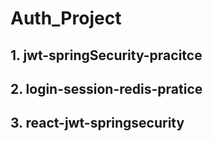 # Auth_Project

## 1. jwt-springSecurity-pracitce

## 2. login-session-redis-pratice

## 3. react-jwt-springsecurity
